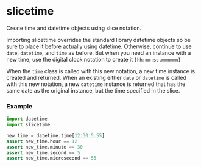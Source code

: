 # slicetime
Create time and datetime objects using slice notation.

Importing slicettime overrides the standard library datetime objects
so be sure to place it before actually using datetime. Otherwise, continue
to use `date`, `datetime`, and `time` as before. But when you need an instance
with a new time, use the digital clock notation to create it
`[hh:mm:ss.mmmmmm]`

When the `time` class is called with this new notation, a new time instance
is created and returned. When an existing either `date` or `datetime` is
called with this new notation, a new `datetime` instance is returned that
has the same date as the original instance, but the time specified in the
slice.

### Example
```python
import datetime
import slicetime

new_time = datetime.time[12:30:5.55]
assert new_time.hour == 12
assert new_time.minute == 30
assert new_time.second == 5
assert new_time.microsecond == 55
```
